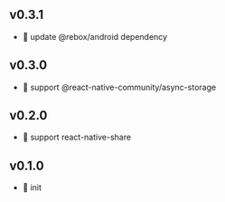## v0.3.1

* 🐞 update @rebox/android dependency

## v0.3.0

* 🌱 support @react-native-community/async-storage

## v0.2.0

* 🌱 support react-native-share

## v0.1.0

* 🐣 init
